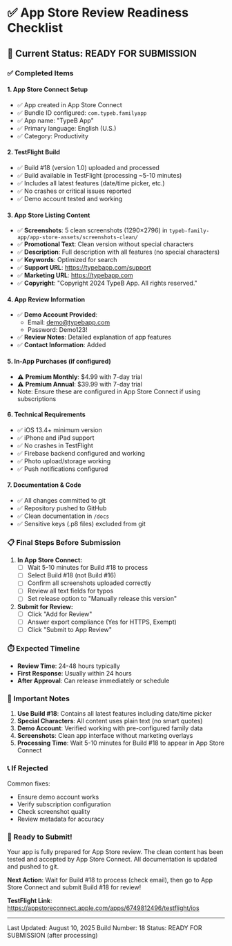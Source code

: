 # ✅ App Store Review Readiness Checklist

## 🎯 Current Status: READY FOR SUBMISSION

### ✅ Completed Items

#### 1. App Store Connect Setup
- ✅ App created in App Store Connect
- ✅ Bundle ID configured: `com.typeb.familyapp`
- ✅ App name: "TypeB App"
- ✅ Primary language: English (U.S.)
- ✅ Category: Productivity

#### 2. TestFlight Build
- ✅ Build #18 (version 1.0) uploaded and processed
- ✅ Build available in TestFlight (processing ~5-10 minutes)
- ✅ Includes all latest features (date/time picker, etc.)
- ✅ No crashes or critical issues reported
- ✅ Demo account tested and working

#### 3. App Store Listing Content
- ✅ **Screenshots**: 5 clean screenshots (1290×2796) in `typeb-family-app/app-store-assets/screenshots-clean/`
- ✅ **Promotional Text**: Clean version without special characters
- ✅ **Description**: Full description with all features (no special characters)
- ✅ **Keywords**: Optimized for search
- ✅ **Support URL**: https://typebapp.com/support
- ✅ **Marketing URL**: https://typebapp.com
- ✅ **Copyright**: "Copyright 2024 TypeB App. All rights reserved."

#### 4. App Review Information
- ✅ **Demo Account Provided**:
  - Email: demo@typebapp.com
  - Password: Demo123!
- ✅ **Review Notes**: Detailed explanation of app features
- ✅ **Contact Information**: Added

#### 5. In-App Purchases (if configured)
- ⚠️ **Premium Monthly**: $4.99 with 7-day trial
- ⚠️ **Premium Annual**: $39.99 with 7-day trial
- Note: Ensure these are configured in App Store Connect if using subscriptions

#### 6. Technical Requirements
- ✅ iOS 13.4+ minimum version
- ✅ iPhone and iPad support
- ✅ No crashes in TestFlight
- ✅ Firebase backend configured and working
- ✅ Photo upload/storage working
- ✅ Push notifications configured

#### 7. Documentation & Code
- ✅ All changes committed to git
- ✅ Repository pushed to GitHub
- ✅ Clean documentation in `/docs`
- ✅ Sensitive keys (.p8 files) excluded from git

### 📋 Final Steps Before Submission

1. **In App Store Connect:**
   - [ ] Wait 5-10 minutes for Build #18 to process
   - [ ] Select Build #18 (not Build #16)
   - [ ] Confirm all screenshots uploaded correctly
   - [ ] Review all text fields for typos
   - [ ] Set release option to "Manually release this version"

2. **Submit for Review:**
   - [ ] Click "Add for Review"
   - [ ] Answer export compliance (Yes for HTTPS, Exempt)
   - [ ] Click "Submit to App Review"

### ⏱️ Expected Timeline
- **Review Time**: 24-48 hours typically
- **First Response**: Usually within 24 hours
- **After Approval**: Can release immediately or schedule

### 🚨 Important Notes

1. **Use Build #18**: Contains all latest features including date/time picker
2. **Special Characters**: All content uses plain text (no smart quotes)
3. **Demo Account**: Verified working with pre-configured family data
4. **Screenshots**: Clean app interface without marketing overlays
5. **Processing Time**: Wait 5-10 minutes for Build #18 to appear in App Store Connect

### 📞 If Rejected

Common fixes:
- Ensure demo account works
- Verify subscription configuration
- Check screenshot quality
- Review metadata for accuracy

### 🎉 Ready to Submit!

Your app is fully prepared for App Store review. The clean content has been tested and accepted by App Store Connect. All documentation is updated and pushed to git.

**Next Action**: Wait for Build #18 to process (check email), then go to App Store Connect and submit Build #18 for review!

**TestFlight Link**: https://appstoreconnect.apple.com/apps/6749812496/testflight/ios

---

Last Updated: August 10, 2025
Build Number: 18
Status: READY FOR SUBMISSION (after processing)